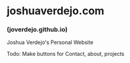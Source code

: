 # joshuaverdejo.com
### (joverdejo.github.io)
Joshua Verdejo's Personal Website

Todo:
Make buttons for Contact, about, projects
